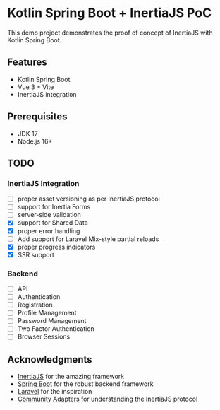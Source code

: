# Kotlin Spring Boot + InertiaJS PoC

This demo project demonstrates the proof of concept of InertiaJS with Kotlin Spring Boot.

## Features

- Kotlin Spring Boot
- Vue 3 + Vite 
- InertiaJS integration

## Prerequisites

- JDK 17
- Node.js 16+

## TODO

### InertiaJS Integration

- [ ] proper asset versioning as per InertiaJS protocol
- [ ] support for Inertia Forms
- [ ] server-side validation
- [X] support for Shared Data
- [X] proper error handling
- [ ] Add support for Laravel Mix-style partial reloads
- [X] proper progress indicators
- [X] SSR support

### Backend

- [ ] API
- [ ] Authentication
- [ ] Registration
- [ ] Profile Management
- [ ] Password Management
- [ ] Two Factor Authentication
- [ ] Browser Sessions

## Acknowledgments

- [InertiaJS](https://inertiajs.com/) for the amazing framework
- [Spring Boot](https://spring.io/projects/spring-boot) for the robust backend framework
- [Laravel](https://laravel.com/) for the inspiration
- [Community Adapters](https://inertiajs.com/community-adapters) for understanding the InertiaJS protocol

